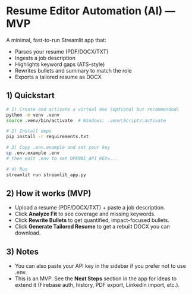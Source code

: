 # Resume Editor Automation (AI) — MVP

A minimal, fast-to-run Streamlit app that:
- Parses your resume (PDF/DOCX/TXT)
- Ingests a job description
- Highlights keyword gaps (ATS-style)
- Rewrites bullets and summary to match the role
- Exports a tailored resume as DOCX

## 1) Quickstart

```bash
# 1) Create and activate a virtual env (optional but recommended)
python -m venv .venv
source .venv/bin/activate  # Windows: .venv\Scripts\activate

# 2) Install deps
pip install -r requirements.txt

# 3) Copy .env.example and set your key
cp .env.example .env
# then edit .env to set OPENAI_API_KEY=...

# 4) Run
streamlit run streamlit_app.py
```

## 2) How it works (MVP)
- Upload a resume (PDF/DOCX/TXT) + paste a job description.
- Click **Analyze Fit** to see coverage and missing keywords.
- Click **Rewrite Bullets** to get quantified, impact-focused bullets.
- Click **Generate Tailored Resume** to get a rebuilt DOCX you can download.

## 3) Notes
- You can also paste your API key in the sidebar if you prefer not to use .env.
- This is an MVP. See the **Next Steps** section in the app for ideas to extend it (Firebase auth, history, PDF export, LinkedIn import, etc.).
